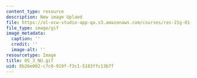 ```yaml
---
content_type: resource
description: New image Uplaod
file: https://ol-ocw-studio-app-qa.s3.amazonaws.com/courses/res-21g-01-kana-spring-2010/8b26e002c7c8919ff3c15183ffc13b7f_05_3_NU.gif
file_type: image/gif
image_metadata:
  caption: ''
  credit: ''
  image-alt: ''
resourcetype: Image
title: 05_3_NU.gif
uid: 8b26e002-c7c8-919f-f3c1-5183ffc13b7f
---
```

